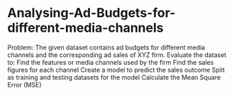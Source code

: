 # Analysing-Ad-Budgets-for-different-media-channels
Problem:  The given dataset contains ad budgets for different media channels and the corresponding ad sales of XYZ firm. Evaluate the dataset to:  Find the features or media channels used by the firm Find the sales figures for each channel Create a model  to predict the sales outcome Split as training and testing datasets for the model Calculate the Mean Square Error (MSE)
